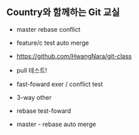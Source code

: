 ## Country와 함께하는 Git 교실
- master rebase conflict
- feature/c test auto merge

- https://github.com/HwangNara/git-class
- pull 테스트!



- fast-foward exer / conflict test
- 3-way other

- rebase test-foward

- master - rebase auto merge
